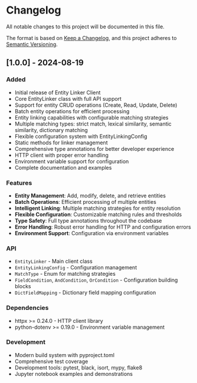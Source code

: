 # Changelog

All notable changes to this project will be documented in this file.

The format is based on [Keep a Changelog](https://keepachangelog.com/en/1.0.0/),
and this project adheres to [Semantic Versioning](https://semver.org/spec/v2.0.0.html).

## [1.0.0] - 2024-08-19

### Added
- Initial release of Entity Linker Client
- Core EntityLinker class with full API support
- Support for entity CRUD operations (Create, Read, Update, Delete)
- Batch entity operations for efficient processing
- Entity linking capabilities with configurable matching strategies
- Multiple matching types: strict match, lexical similarity, semantic similarity, dictionary matching
- Flexible configuration system with EntityLinkingConfig
- Static methods for linker management
- Comprehensive type annotations for better developer experience
- HTTP client with proper error handling
- Environment variable support for configuration
- Complete documentation and examples

### Features
- **Entity Management**: Add, modify, delete, and retrieve entities
- **Batch Operations**: Efficient processing of multiple entities
- **Intelligent Linking**: Multiple matching strategies for entity resolution
- **Flexible Configuration**: Customizable matching rules and thresholds  
- **Type Safety**: Full type annotations throughout the codebase
- **Error Handling**: Robust error handling for HTTP and configuration errors
- **Environment Support**: Configuration via environment variables

### API
- `EntityLinker` - Main client class
- `EntityLinkingConfig` - Configuration management
- `MatchType` - Enum for matching strategies
- `FieldCondition`, `AndCondition`, `OrCondition` - Configuration building blocks
- `DictFieldMapping` - Dictionary field mapping configuration

### Dependencies
- httpx >= 0.24.0 - HTTP client library
- python-dotenv >= 0.19.0 - Environment variable management

### Development
- Modern build system with pyproject.toml
- Comprehensive test coverage
- Development tools: pytest, black, isort, mypy, flake8
- Jupyter notebook examples and demonstrations

